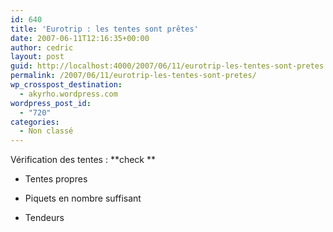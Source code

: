 ```yaml
---
id: 640
title: 'Eurotrip : les tentes sont prêtes'
date: 2007-06-11T12:16:35+00:00
author: cedric
layout: post
guid: http://localhost:4000/2007/06/11/eurotrip-les-tentes-sont-pretes.html
permalink: /2007/06/11/eurotrip-les-tentes-sont-pretes/
wp_crosspost_destination:
  - akyrho.wordpress.com
wordpress_post_id:
  - "720"
categories:
  - Non classé
---
```

Vérification des tentes : \*\*check \*\*

  * Tentes propres

  * Piquets en nombre suffisant

  * Tendeurs